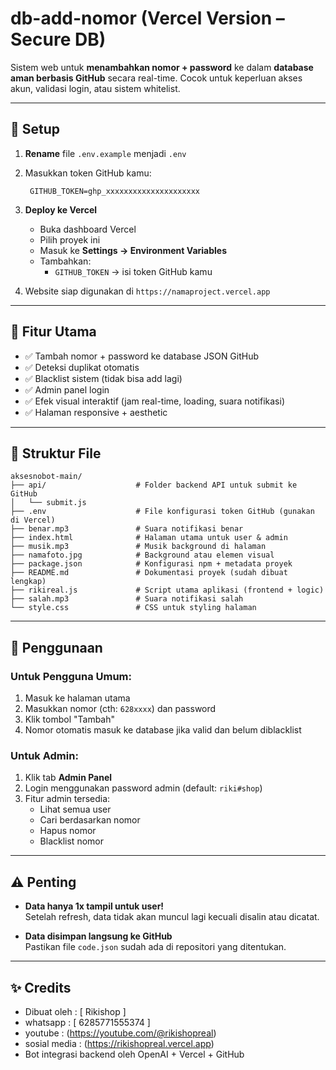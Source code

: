 # db-add-nomor (Vercel Version – Secure DB)

Sistem web untuk **menambahkan nomor + password** ke dalam **database aman berbasis GitHub** secara real-time. Cocok untuk keperluan akses akun, validasi login, atau sistem whitelist.

---

## 🚀 Setup

1. **Rename** file `.env.example` menjadi `.env`  
2. Masukkan token GitHub kamu:  
   ```
    GITHUB_TOKEN=ghp_xxxxxxxxxxxxxxxxxxxxx
   ```
3. **Deploy ke Vercel**  
   - Buka dashboard Vercel
   - Pilih proyek ini
   - Masuk ke **Settings → Environment Variables**
   - Tambahkan:
     - `GITHUB_TOKEN` → isi token GitHub kamu

4. Website siap digunakan di `https://namaproject.vercel.app`

---

## 🧠 Fitur Utama

- ✅ Tambah nomor + password ke database JSON GitHub
- ✅ Deteksi duplikat otomatis
- ✅ Blacklist sistem (tidak bisa add lagi)
- ✅ Admin panel login
- ✅ Efek visual interaktif (jam real-time, loading, suara notifikasi)
- ✅ Halaman responsive + aesthetic

---

## 🔧 Struktur File

```
aksesnobot-main/
├── api/                    # Folder backend API untuk submit ke GitHub
│   └── submit.js
├── .env                    # File konfigurasi token GitHub (gunakan di Vercel)
├── benar.mp3               # Suara notifikasi benar
├── index.html              # Halaman utama untuk user & admin
├── musik.mp3               # Musik background di halaman
├── namafoto.jpg            # Background atau elemen visual
├── package.json            # Konfigurasi npm + metadata proyek
├── README.md               # Dokumentasi proyek (sudah dibuat lengkap)
├── rikireal.js             # Script utama aplikasi (frontend + logic)
├── salah.mp3               # Suara notifikasi salah
└── style.css               # CSS untuk styling halaman
```

---

## 👥 Penggunaan

### Untuk Pengguna Umum:

1. Masuk ke halaman utama
2. Masukkan nomor (cth: `628xxxx`) dan password
3. Klik tombol "Tambah"
4. Nomor otomatis masuk ke database jika valid dan belum diblacklist

### Untuk Admin:

1. Klik tab **Admin Panel**
2. Login menggunakan password admin (default: `riki#shop`)
3. Fitur admin tersedia:
   - Lihat semua user
   - Cari berdasarkan nomor
   - Hapus nomor
   - Blacklist nomor

---

## ⚠️ Penting

- **Data hanya 1x tampil untuk user!**  
  Setelah refresh, data tidak akan muncul lagi kecuali disalin atau dicatat.

- **Data disimpan langsung ke GitHub**  
  Pastikan file `code.json` sudah ada di repositori yang ditentukan.

---

## ✨ Credits

- Dibuat oleh : [ Rikishop ] 
- whatsapp : [ 6285771555374 ]
- youtube  : (https://youtube.com/@rikishopreal)
- sosial media  : (https://rikishopreal.vercel.app)
- Bot integrasi backend oleh OpenAI + Vercel + GitHub
